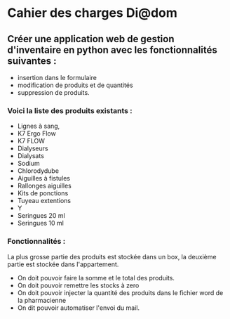 # Cahier des charges Di@dom

## Créer une application web de gestion d'inventaire en python avec les fonctionnalités suivantes : 
- insertion dans le formulaire
- modification de produits et de quantités
- suppression de produits. 
### Voici la liste des produits existants : 
- Lignes à sang,
- K7 Ergo Flow
- K7 FLOW
- Dialyseurs
- Dialysats 
- Sodium
- Chlorodydube
- Aiguilles à fistules
- Rallonges aiguilles
- Kits de ponctions
- Tuyeau extentions
- Y
- Seringues 20 ml
- Seringues 10 ml

### Fonctionnalités :
La plus grosse partie des produits est stockée dans un box, la deuxième partie est stockée dans l'appartement.

- On doit pouvoir faire la somme et le total des produits.
- On doit pouvoir remettre les stocks à zero
- On doit pouvoir injecter la quantité des produits dans le fichier word de la pharmacienne
- On dit pouvoir automatiser l'envoi du mail.

